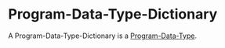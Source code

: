 # Program-Data-Type-Dictionary

A Program-Data-Type-Dictionary is a [Program-Data-Type](250000017.md).